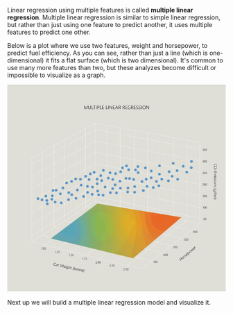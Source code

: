 Linear regression using multiple features is called __multiple linear regression__. Multiple linear regression is similar to simple linear regression, but rather than just using one feature to predict another, it uses multiple features to predict one other.

Below is a plot where we use two features, weight and horsepower, to predict fuel efficiency. As you can see, rather than just a line (which is one-dimensional) it fits a flat surface (which is two dimensional). It's common to use many more features than two, but these analyzes become difficult or impossible to visualize as a graph.

![Three-dimensional plot showing multiple linear regression. The Y-axis represents CO2 emissions (grams per kilometer), the X-axis represents car weight (tonne), and the Z-axis represents horsepower. A flat square begins at the bottom the Y-axis. The square then rises and adjusts its coordinates to cover the data points in the middle of the three-dimension plot as best it can.](../media/2-3-a.gif)

Next up we will build a multiple linear regression model and visualize it.

